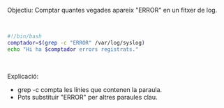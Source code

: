
Objectiu: Comptar quantes vegades apareix "ERROR" en un fitxer de log.​

​
```bash
#!/bin/bash ​  
comptador=$(grep -c "ERROR" /var/log/syslog) ​  
echo "Hi ha $comptador errors registrats." ​
```
​

Explicació:​
- grep -c compta les línies que contenen la paraula.​
- Pots substituir "ERROR" per altres paraules clau.​